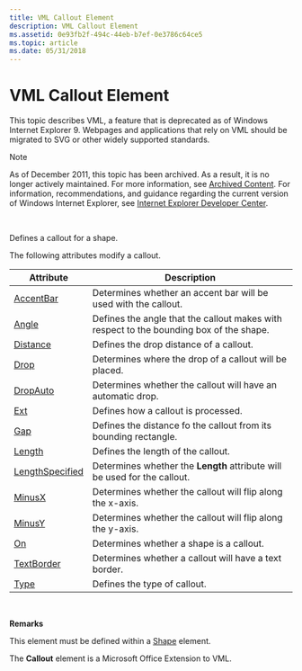 ```yaml
---
title: VML Callout Element
description: VML Callout Element
ms.assetid: 0e93fb2f-494c-44eb-b7ef-0e3786c64ce5
ms.topic: article
ms.date: 05/31/2018
---
```


# VML Callout Element

This topic describes VML, a feature that is deprecated as of Windows Internet Explorer 9. Webpages and applications that rely on VML should be migrated to SVG or other widely supported standards.

> [!Note]  
> As of December 2011, this topic has been archived. As a result, it is no longer actively maintained. For more information, see [Archived Content](https://docs.microsoft.com/previous-versions/windows/internet-explorer/ie-developer/). For information, recommendations, and guidance regarding the current version of Windows Internet Explorer, see [Internet Explorer Developer Center](https://msdn.microsoft.com/ie/).

 

Defines a callout for a shape.

The following attributes modify a callout.



| Attribute                                                        | Description                                                                             |
|------------------------------------------------------------------|-----------------------------------------------------------------------------------------|
| [AccentBar](msdn-online-vml-accentbar-attribute.md)             | Determines whether an accent bar will be used with the callout.                         |
| [Angle](angle-attribute--callout--vml.md)                       | Defines the angle that the callout makes with respect to the bounding box of the shape. |
| [Distance](msdn-online-vml-distance-attribute.md)               | Defines the drop distance of a callout.                                                 |
| [Drop](msdn-online-vml-drop-attribute.md)                       | Determines where the drop of a callout will be placed.                                  |
| [DropAuto](msdn-online-vml-dropauto-attribute.md)               | Determines whether the callout will have an automatic drop.                             |
| [Ext](ext-attribute--callout--vml.md)                           | Defines how a callout is processed.                                                     |
| [Gap](msdn-online-vml-gap-attribute.md)                         | Defines the distance fo the callout from its bounding rectangle.                        |
| [Length](msdn-online-vml-length-attribute.md)                   | Defines the length of the callout.                                                      |
| [LengthSpecified](msdn-online-vml-lengthspecified-attribute.md) | Determines whether the **Length** attribute will be used for the callout.               |
| [MinusX](msdn-online-vml-minusx-attribute.md)                   | Determines whether the callout will flip along the x-axis.                              |
| [MinusY](msdn-online-vml-minusy-attribute.md)                   | Determines whether the callout will flip along the y-axis.                              |
| [On](on-attribute--callout--vml.md)                             | Determines whether a shape is a callout.                                                |
| [TextBorder](msdn-online-vml-textborder-attribute.md)           | Determines whether a callout will have a text border.                                   |
| [Type](type-attribute--callout--vml.md)                         | Defines the type of callout.                                                            |



 

**Remarks**

This element must be defined within a [Shape](shape-element--vml.md) element.

The **Callout** element is a Microsoft Office Extension to VML.

 

 




